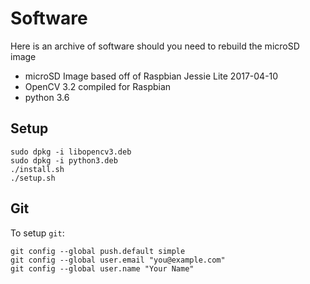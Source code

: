 # Software

Here is an archive of software should you need to rebuild the microSD image

- microSD Image based off of Raspbian Jessie Lite 2017-04-10
- OpenCV 3.2 compiled for Raspbian
- python 3.6

## Setup

    sudo dpkg -i libopencv3.deb
    sudo dpkg -i python3.deb
    ./install.sh
    ./setup.sh

## Git

To setup `git`:

    git config --global push.default simple
    git config --global user.email "you@example.com"
    git config --global user.name "Your Name"
